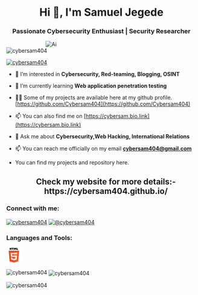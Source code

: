 <h1 align="center">Hi 👋, I'm Samuel Jegede</h1>
<h3 align="center">Passionate Cybersecurity Enthusiast | Security Researcher</h3>
<img align="right" alt="Ai" width="400" src="https://media.tenor.com/sZVtHiyzZIsAAAAC/ai-cyborg.gif">

<p align="left"> <img src="https://komarev.com/ghpvc/?username=cybersam404&label=Profile%20views&color=0e75b6&style=flat" alt="cybersam404" /> </p>

<p align="left"> <a href="https://twitter.com/cybersam404" target="blank"><img src="https://img.shields.io/twitter/follow/cybersam404?logo=twitter&style=for-the-badge" alt="cybersam404" /></a> </p>

- 🔭 I’m interested in **Cybersecurity, Red-teaming, Blogging, OSINT**

- 🌱 I’m currently learning **Web application penetration testing**

- 👨‍💻 Some of my projects are available here at my github profile. [https://github.com/Cybersam404](https://github.com/Cybersam404)

- 📫 You can also find me on [https://cybersam.bio.link](https://cybersam.bio.link)

- 💬 Ask me about **Cybersecurity,Web Hacking, International Relations**

- 📫 You can reach me officially on my email **cybersam404@gmail.com**

- You can find my projects and repository here. 


  <h2 align="center">Check my website for more details:- https://cybersam404.github.io/</h2>



<h3 align="left">Connect with me:</h3>
<p align="left">
<a href="https://twitter.com/cybersam404" target="blank"><img align="center" src="https://raw.githubusercontent.com/rahuldkjain/github-profile-readme-generator/master/src/images/icons/Social/twitter.svg" alt="cybersam404" height="30" width="40" /></a>
<a href="https://medium.com/@cybersam404" target="blank"><img align="center" src="https://raw.githubusercontent.com/rahuldkjain/github-profile-readme-generator/master/src/images/icons/Social/medium.svg" alt="@cybersam404" height="30" width="40" /></a>
</p>

<h3 align="left">Languages and Tools:</h3>
<p align="left"> <a href="https://www.w3.org/html/" target="_blank" rel="noreferrer"> <img src="https://raw.githubusercontent.com/devicons/devicon/master/icons/html5/html5-original-wordmark.svg" alt="html5" width="40" height="40"/> </a> </p>

<p><img align="left" src="https://github-readme-stats.vercel.app/api/top-langs?username=cybersam404&show_icons=true&locale=en&layout=compact" alt="cybersam404" /></p>

<p>&nbsp;<img align="center" src="https://github-readme-stats.vercel.app/api?username=cybersam404&show_icons=true&locale=en" alt="cybersam404" /></p>

<p><img align="center" src="https://github-readme-streak-stats.herokuapp.com/?user=cybersam404&" alt="cybersam404" /></p>
